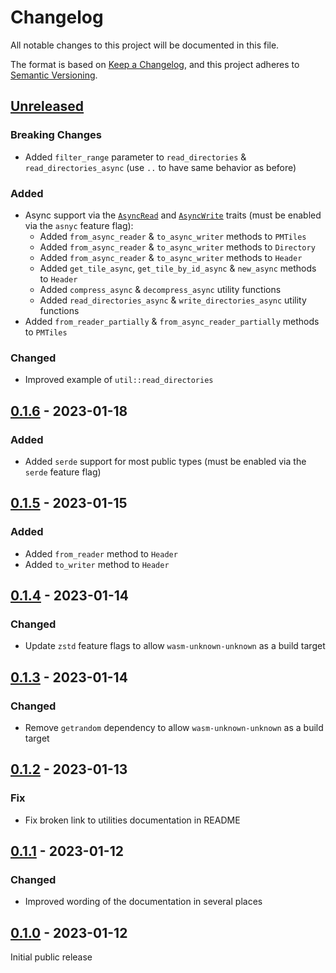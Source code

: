 # Changelog

All notable changes to this project will be documented in this file.

The format is based on [Keep a Changelog](https://keepachangelog.com/en/1.0.0/),
and this project adheres to [Semantic Versioning](https://semver.org/spec/v2.0.0.html).

## [Unreleased]

### Breaking Changes
- Added `filter_range` parameter to `read_directories` & `read_directories_async` (use `..` to have same behavior as before)

### Added

- Async support via the [`AsyncRead`](https://docs.rs/futures/latest/futures/io/trait.AsyncRead.html) and [`AsyncWrite`](https://docs.rs/futures/latest/futures/io/trait.AsyncWrite.html) traits (must be enabled via the `asnyc` feature flag):
  - Added `from_async_reader` & `to_async_writer` methods to `PMTiles`
  - Added `from_async_reader` & `to_async_writer` methods to `Directory`
  - Added `from_async_reader` & `to_async_writer` methods to `Header`
  - Added `get_tile_async`, `get_tile_by_id_async` & `new_async` methods to `Header`
  - Added `compress_async` & `decompress_async` utility functions
  - Added `read_directories_async` & `write_directories_async` utility functions
- Added `from_reader_partially` & `from_async_reader_partially` methods to `PMTiles`

### Changed
- Improved example of `util::read_directories`

## [0.1.6] - 2023-01-18

### Added 
- Added `serde` support for most public types (must be enabled via the `serde` feature flag)


## [0.1.5] - 2023-01-15

### Added 
- Added `from_reader` method to `Header`
- Added `to_writer` method to `Header`

## [0.1.4] - 2023-01-14

### Changed 
- Update `zstd` feature flags to allow `wasm-unknown-unknown` as a build target

## [0.1.3] - 2023-01-14

### Changed 
- Remove `getrandom` dependency to allow `wasm-unknown-unknown` as a build target

## [0.1.2] - 2023-01-13

### Fix 
- Fix broken link to utilities documentation in README

## [0.1.1] - 2023-01-12

### Changed 
- Improved wording of the documentation in several places

## [0.1.0] - 2023-01-12

Initial public release

[unreleased]: https://github.com/arma-place/pmtiles-rs/compare/0.1.6...HEAD
[0.1.6]: https://github.com/arma-place/pmtiles-rs/compare/0.1.5...0.1.6
[0.1.5]: https://github.com/arma-place/pmtiles-rs/compare/0.1.4...0.1.5
[0.1.4]: https://github.com/arma-place/pmtiles-rs/compare/0.1.3...0.1.4
[0.1.3]: https://github.com/arma-place/pmtiles-rs/compare/0.1.2...0.1.3
[0.1.2]: https://github.com/arma-place/pmtiles-rs/compare/0.1.1...0.1.2
[0.1.1]: https://github.com/arma-place/pmtiles-rs/compare/0.1.0...0.1.1
[0.1.0]: https://github.com/arma-place/pmtiles-rs/releases/tag/0.1.0
